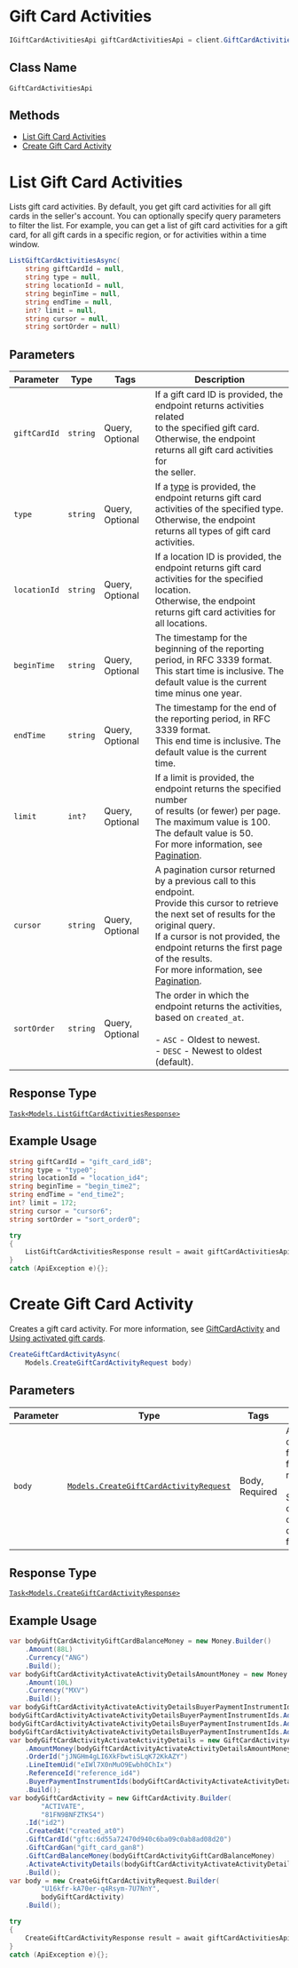 # Gift Card Activities

```csharp
IGiftCardActivitiesApi giftCardActivitiesApi = client.GiftCardActivitiesApi;
```

## Class Name

`GiftCardActivitiesApi`

## Methods

* [List Gift Card Activities](../../doc/api/gift-card-activities.md#list-gift-card-activities)
* [Create Gift Card Activity](../../doc/api/gift-card-activities.md#create-gift-card-activity)


# List Gift Card Activities

Lists gift card activities. By default, you get gift card activities for all
gift cards in the seller's account. You can optionally specify query parameters to
filter the list. For example, you can get a list of gift card activities for a gift card,
for all gift cards in a specific region, or for activities within a time window.

```csharp
ListGiftCardActivitiesAsync(
    string giftCardId = null,
    string type = null,
    string locationId = null,
    string beginTime = null,
    string endTime = null,
    int? limit = null,
    string cursor = null,
    string sortOrder = null)
```

## Parameters

| Parameter | Type | Tags | Description |
|  --- | --- | --- | --- |
| `giftCardId` | `string` | Query, Optional | If a gift card ID is provided, the endpoint returns activities related<br>to the specified gift card. Otherwise, the endpoint returns all gift card activities for<br>the seller. |
| `type` | `string` | Query, Optional | If a [type](../../doc/models/gift-card-activity-type.md) is provided, the endpoint returns gift card activities of the specified type.<br>Otherwise, the endpoint returns all types of gift card activities. |
| `locationId` | `string` | Query, Optional | If a location ID is provided, the endpoint returns gift card activities for the specified location.<br>Otherwise, the endpoint returns gift card activities for all locations. |
| `beginTime` | `string` | Query, Optional | The timestamp for the beginning of the reporting period, in RFC 3339 format.<br>This start time is inclusive. The default value is the current time minus one year. |
| `endTime` | `string` | Query, Optional | The timestamp for the end of the reporting period, in RFC 3339 format.<br>This end time is inclusive. The default value is the current time. |
| `limit` | `int?` | Query, Optional | If a limit is provided, the endpoint returns the specified number<br>of results (or fewer) per page. The maximum value is 100. The default value is 50.<br>For more information, see [Pagination](https://developer.squareup.com/docs/working-with-apis/pagination). |
| `cursor` | `string` | Query, Optional | A pagination cursor returned by a previous call to this endpoint.<br>Provide this cursor to retrieve the next set of results for the original query.<br>If a cursor is not provided, the endpoint returns the first page of the results.<br>For more information, see [Pagination](https://developer.squareup.com/docs/working-with-apis/pagination). |
| `sortOrder` | `string` | Query, Optional | The order in which the endpoint returns the activities, based on `created_at`.<br><br>- `ASC` - Oldest to newest.<br>- `DESC` - Newest to oldest (default). |

## Response Type

[`Task<Models.ListGiftCardActivitiesResponse>`](../../doc/models/list-gift-card-activities-response.md)

## Example Usage

```csharp
string giftCardId = "gift_card_id8";
string type = "type0";
string locationId = "location_id4";
string beginTime = "begin_time2";
string endTime = "end_time2";
int? limit = 172;
string cursor = "cursor6";
string sortOrder = "sort_order0";

try
{
    ListGiftCardActivitiesResponse result = await giftCardActivitiesApi.ListGiftCardActivitiesAsync(giftCardId, type, locationId, beginTime, endTime, limit, cursor, sortOrder);
}
catch (ApiException e){};
```


# Create Gift Card Activity

Creates a gift card activity. For more information, see
[GiftCardActivity](https://developer.squareup.com/docs/gift-cards/using-gift-cards-api#giftcardactivity) and
[Using activated gift cards](https://developer.squareup.com/docs/gift-cards/using-gift-cards-api#using-activated-gift-cards).

```csharp
CreateGiftCardActivityAsync(
    Models.CreateGiftCardActivityRequest body)
```

## Parameters

| Parameter | Type | Tags | Description |
|  --- | --- | --- | --- |
| `body` | [`Models.CreateGiftCardActivityRequest`](../../doc/models/create-gift-card-activity-request.md) | Body, Required | An object containing the fields to POST for the request.<br><br>See the corresponding object definition for field details. |

## Response Type

[`Task<Models.CreateGiftCardActivityResponse>`](../../doc/models/create-gift-card-activity-response.md)

## Example Usage

```csharp
var bodyGiftCardActivityGiftCardBalanceMoney = new Money.Builder()
    .Amount(88L)
    .Currency("ANG")
    .Build();
var bodyGiftCardActivityActivateActivityDetailsAmountMoney = new Money.Builder()
    .Amount(10L)
    .Currency("MXV")
    .Build();
var bodyGiftCardActivityActivateActivityDetailsBuyerPaymentInstrumentIds = new IList<string>();
bodyGiftCardActivityActivateActivityDetailsBuyerPaymentInstrumentIds.Add("buyer_payment_instrument_ids4");
bodyGiftCardActivityActivateActivityDetailsBuyerPaymentInstrumentIds.Add("buyer_payment_instrument_ids5");
bodyGiftCardActivityActivateActivityDetailsBuyerPaymentInstrumentIds.Add("buyer_payment_instrument_ids6");
var bodyGiftCardActivityActivateActivityDetails = new GiftCardActivityActivate.Builder()
    .AmountMoney(bodyGiftCardActivityActivateActivityDetailsAmountMoney)
    .OrderId("jJNGHm4gLI6XkFbwtiSLqK72KkAZY")
    .LineItemUid("eIWl7X0nMuO9Ewbh0ChIx")
    .ReferenceId("reference_id4")
    .BuyerPaymentInstrumentIds(bodyGiftCardActivityActivateActivityDetailsBuyerPaymentInstrumentIds)
    .Build();
var bodyGiftCardActivity = new GiftCardActivity.Builder(
        "ACTIVATE",
        "81FN9BNFZTKS4")
    .Id("id2")
    .CreatedAt("created_at0")
    .GiftCardId("gftc:6d55a72470d940c6ba09c0ab8ad08d20")
    .GiftCardGan("gift_card_gan8")
    .GiftCardBalanceMoney(bodyGiftCardActivityGiftCardBalanceMoney)
    .ActivateActivityDetails(bodyGiftCardActivityActivateActivityDetails)
    .Build();
var body = new CreateGiftCardActivityRequest.Builder(
        "U16kfr-kA70er-q4Rsym-7U7NnY",
        bodyGiftCardActivity)
    .Build();

try
{
    CreateGiftCardActivityResponse result = await giftCardActivitiesApi.CreateGiftCardActivityAsync(body);
}
catch (ApiException e){};
```

